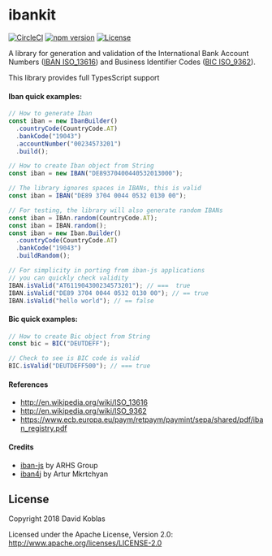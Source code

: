# ibankit

[![CircleCI](https://circleci.com/gh/koblas/ibankit-js/tree/master.svg?style=svg)](https://circleci.com/gh/koblas/ibankit-js/tree/master)
[![npm version](https://badge.fury.io/js/ibankit.svg)](https://badge.fury.io/js/ibankit)
[![License](https://img.shields.io/badge/License-Apache%202.0-blue.svg)](https://github.com/koblas/ibankit-js/blob/master/LICENSE.txt)

A library for generation and validation of the International Bank Account Numbers (<a href="http://en.wikipedia.org/wiki/ISO_13616" target="_blank">IBAN ISO_13616</a>) and Business Identifier Codes (<a href="http://en.wikipedia.org/wiki/ISO_9362" target="_blank">BIC ISO_9362</a>).

This library provides full TypesScript support

#### Iban quick examples:

```javascript
// How to generate Iban
const iban = new IbanBuilder()
  .countryCode(CountryCode.AT)
  .bankCode("19043")
  .accountNumber("00234573201")
  .build();

// How to create Iban object from String
const iban = new IBAN("DE89370400440532013000");

// The library ignores spaces in IBANs, this is valid
const iban = IBAN("DE89 3704 0044 0532 0130 00");

// For testing, the library will also generate random IBANs
const iban = IBAn.random(CountryCode.AT);
const iban = IBAN.random();
const iban = new Iban.Builder()
  .countryCode(CountryCode.AT)
  .bankCode("19043")
  .buildRandom();

// For simplicity in porting from iban-js applications
// you can quickly check validity
IBAN.isValid("AT611904300234573201"); // ===  true
IBAN.isValid("DE89 3704 0044 0532 0130 00"); // == true
IBAN.isValid("hello world"); // == false
```

#### Bic quick examples:

```typescript
// How to create Bic object from String
const bic = BIC("DEUTDEFF");

// Check to see is BIC code is valid
BIC.isValid("DEUTDEFF500"); // === true
```

#### References

- http://en.wikipedia.org/wiki/ISO_13616
- http://en.wikipedia.org/wiki/ISO_9362
- https://www.ecb.europa.eu/paym/retpaym/paymint/sepa/shared/pdf/iban_registry.pdf

#### Credits

- [iban-js](https://www.npmjs.com/package/iban) by ARHS Group
- [iban4j](https://github.com/arturmkrtchyan/iban4j) by Artur Mkrtchyan

## License

Copyright 2018 David Koblas

Licensed under the Apache License, Version 2.0: http://www.apache.org/licenses/LICENSE-2.0

